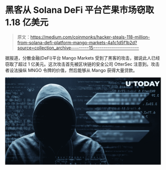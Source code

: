 # 黑客从 Solana DeFi 平台芒果市场窃取 1.18 亿美元

> 原文：<https://medium.com/coinmonks/hacker-steals-118-million-from-solana-defi-platform-mango-markets-4a1c1d5f1b2d?source=collection_archive---------15----------------------->

据报道，分散金融(DeFi)平台 Mango Markets 受到了黑客的攻击，据说此人已经窃取了超过 1 亿美元。这次攻击首先被区块链的安全公司 OtterSec 注意到。攻击者设法操纵 MNGO 令牌的价值，然后能够从 Mango 获得大量贷款。

![](img/d642e91256b4dfe25413890d7edee685.png)